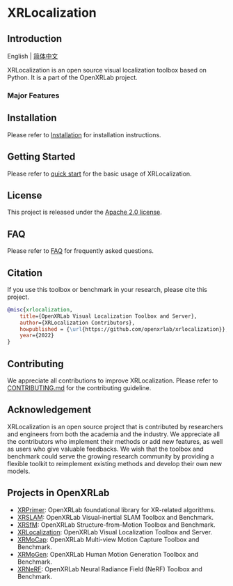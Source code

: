 # XRLocalization

## Introduction
English | [简体中文](README_CN.md)

XRLocalization is an open source visual localization toolbox based on Python. It is a
part of the OpenXRLab project.

### Major Features

## Installation
Please refer to [Installation](docs/en/installation.md) for installation instructions.

## Getting Started
Please refer to [quick start](docs/en/get_started.md) for the basic usage of XRLocalization.

## License
This project is released under the [Apache 2.0 license](LICENSE). 

## FAQ
Please refer to [FAQ](dock/en/faq.md) for frequently asked questions.

## Citation
If you use this toolbox or benchmark in your research, please cite this project.
```bibtex
@misc{xrlocalization,
    title={OpenXRLab Visual Localization Toolbox and Server},
    author={XRLocalization Contributors},
    howpublished = {\url{https://github.com/openxrlab/xrlocalization}},
    year={2022}
}
```

## Contributing
We appreciate all contributions to improve XRLocalization. 
Please refer to [CONTRIBUTING.md](.github/CONTRIBUTING.md) for the contributing guideline.

## Acknowledgement
XRLocalization is an open source project that is contributed by researchers and 
engineers from both the academia and the industry.
We appreciate all the contributors who implement their methods or add new features, 
as well as users who give valuable feedbacks.
We wish that the toolbox and benchmark could serve the growing research community 
by providing a flexible toolkit to reimplement existing methods and develop their
own new models.


## Projects in OpenXRLab
- [XRPrimer](https://github.com/openxrlab/xrprimer): OpenXRLab foundational library for XR-related algorithms.
- [XRSLAM](https://github.com/openxrlab/xrslam): OpenXRLab Visual-inertial SLAM Toolbox and Benchmark.
- [XRSfM](https://github.com/openxrlab/xrsfm): OpenXRLab Structure-from-Motion Toolbox and Benchmark.
- [XRLocalization](https://github.com/openxrlab/xrlocalization): OpenXRLab Visual Localization Toolbox and Server.
- [XRMoCap](https://github.com/openxrlab/xrmocap): OpenXRLab Multi-view Motion Capture Toolbox and Benchmark.
- [XRMoGen](https://github.com/openxrlab/xrmogen): OpenXRLab Human Motion Generation Toolbox and Benchmark.
- [XRNeRF](https://github.com/openxrlab/xrnerf): OpenXRLab Neural Radiance Field (NeRF) Toolbox and Benchmark.

